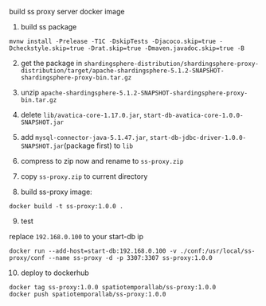 build ss proxy server docker image

1. build ss package

```shell
mvnw install -Prelease -T1C -DskipTests -Djacoco.skip=true -Dcheckstyle.skip=true -Drat.skip=true -Dmaven.javadoc.skip=true -B
```

2. get the package in `shardingsphere-distribution/shardingsphere-proxy-distribution/target/apache-shardingsphere-5.1.2-SNAPSHOT-shardingsphere-proxy-bin.tar.gz`

3. unzip `apache-shardingsphere-5.1.2-SNAPSHOT-shardingsphere-proxy-bin.tar.gz`

4. delete `lib/avatica-core-1.17.0.jar`, `start-db-avatica-core-1.0.0-SNAPSHOT.jar`

5. add `mysql-connector-java-5.1.47.jar`, `start-db-jdbc-driver-1.0.0-SNAPSHOT.jar`(package first) to `lib`

6. compress to zip now and rename to `ss-proxy.zip`

7. copy `ss-proxy.zip` to current directory

8. build ss-proxy image:

```shell
docker build -t ss-proxy:1.0.0 .
```

9. test

replace `192.168.0.100` to your start-db ip
```shell
docker run --add-host=start-db:192.168.0.100 -v ./conf:/usr/local/ss-proxy/conf --name ss-proxy -d -p 3307:3307 ss-proxy:1.0.0 
```

10. deploy to dockerhub

```shell
docker tag ss-proxy:1.0.0 spatiotemporallab/ss-proxy:1.0.0
docker push spatiotemporallab/ss-proxy:1.0.0
```

